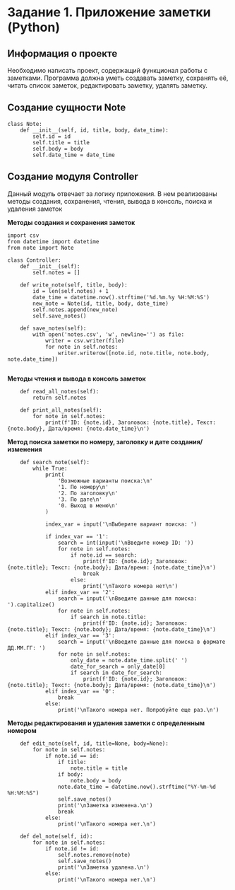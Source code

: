 # Задание 1. Приложение заметки (Python)
## Информация о проекте
Необходимо написать проект, содержащий функционал работы с заметками.
Программа должна уметь создавать заметку, сохранять её, читать список
заметок, редактировать заметку, удалять заметку.

## Создание сущности **Note**
```
class Note:
    def __init__(self, id, title, body, date_time):
        self.id = id
        self.title = title
        self.body = body
        self.date_time = date_time
```

## Создание модуля Controller
Данный модуль отвечает за логику приложения. В нем реализованы методы создания, сохранения, чтения, вывода в консоль, поиска и удаления заметок

**Методы создания и сохранения заметок**
```
import csv
from datetime import datetime
from note import Note

class Controller:
    def __init__(self):
        self.notes = []
        
    def write_note(self, title, body):
        id = len(self.notes) + 1
        date_time = datetime.now().strftime('%d.%m.%y %H:%M:%S')
        new_note = Note(id, title, body, date_time)
        self.notes.append(new_note)
        self.save_notes()
        
    def save_notes(self):
        with open('notes.csv', 'w', newline='') as file:
            writer = csv.writer(file)
            for note in self.notes:
                writer.writerow([note.id, note.title, note.body, note.date_time])
            
```
**Методы чтения и вывода в консоль заметок**
```
    def read_all_notes(self):
        return self.notes

    def print_all_notes(self):
        for note in self.notes:
            print(f'ID: {note.id}, Заголовок: {note.title}, Текст: {note.body}, Дата/время: {note.date_time}\n')
```
**Метод поиска заметки по номеру, заголовку и дате создания/изменения**
```
    def search_note(self):
        while True:
            print(
                'Возможные варианты поиска:\n'
                '1. По номеру\n'
                '2. По заголовку\n'
                '3. По дате\n'
                '0. Выход в меню\n'
            )

            index_var = input('\nВыберите вариант поиска: ')
            
            if index_var == '1':
                search = int(input('\nВведите номер ID: '))
                for note in self.notes:
                    if note.id == search:
                        print(f'ID: {note.id}; Заголовок: {note.title}; Текст: {note.body}; Дата/время: {note.date_time}\n')
                        break
                    else:
                        print('\nТакого номера нет\n')
            elif index_var == '2':
                search = input('\nВведите данные для поиска: ').capitalize()
                for note in self.notes:
                    if search in note.title:
                        print(f'ID: {note.id}; Заголовок: {note.title}; Текст: {note.body}; Дата/время: {note.date_time}\n')    
            elif index_var == '3':
                search = input('\nВведите данные для поиска в формате ДД.ММ.ГГ: ')
                for note in self.notes:
                    only_date = note.date_time.split(' ')
                    date_for_search = only_date[0]
                    if search in date_for_search:
                        print(f'ID: {note.id}; Заголовок: {note.title}; Текст: {note.body}; Дата/время: {note.date_time}\n')
            elif index_var == '0': 
                break
            else:
                print('\nТакого номера нет. Попробуйте еще раз.\n')
```
**Методы редактирования и удаления заметки с определенным номером**
```    
    def edit_note(self, id, title=None, body=None):
        for note in self.notes:
            if note.id == id:
                if title:
                    note.title = title
                if body:
                    note.body = body
                note.date_time = datetime.now().strftime("%Y-%m-%d %H:%M:%S")
                self.save_notes()
                print('\nЗаметка изменена.\n')
                break
            else:
                print('\nТакого номера нет.\n')  
                
    def del_note(self, id):
        for note in self.notes:
            if note.id != id:
                self.notes.remove(note)
                self.save_notes()
                print('\nЗаметка удалена.\n')
            else:
                print('\nТакого номера нет.\n')
```
